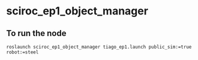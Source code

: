 # sciroc_ep1_object_manager


## To run the node
 `roslaunch sciroc_ep1_object_manager tiago_ep1.launch public_sim:=true robot:=steel` 


